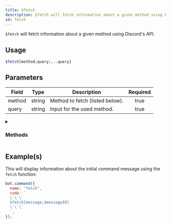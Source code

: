 ```yaml
---
title: $fetch
description: $fetch will fetch information about a given method using Discord's API.
id: fetch
---
```


`$fetch` will fetch information about a given method using Discord's API.

## Usage

```php
$fetch[method;query;...query]
```

## Parameters

| Field  | Type   | Description                     | Required |
| ------ | ------ | ------------------------------- | :------: |
| method | string | Method to fetch (listed below). |   true   |
| query  | string | Input for the used method.      |   true   |

<details>
  <summary><h3> Methods </h3></summary>

| Methods             |
| ------------------- |
| message             |
| channel             |
| user                |
| invite              |
| webhook             |
| application         |
| command             |
| guildPreview        |
| guildTemplate       |
| premiumStickerPacks |
| sticker             |
| guildCommand        |
| default             |

</details>

## Example(s)

This will display information about the initial command message using the `fetch` function:

```javascript
bot.command({
  name: "fetch",
  code: `
  \`\`\`
  $fetch[message;$messageID]
  \`\`\`
  `,
});
```
